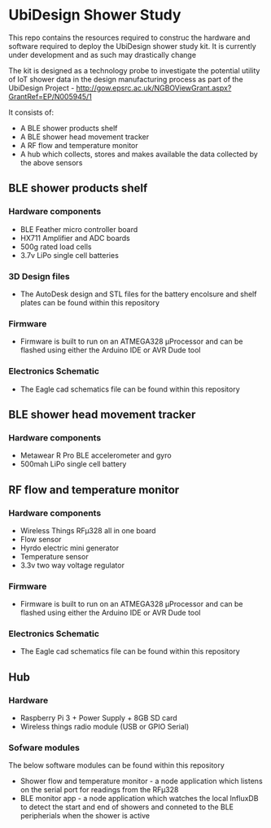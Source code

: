 # UbiDesign Shower Study
This repo contains the resources required to construc the hardware and software required to deploy the UbiDesign shower study kit. It is currently under development and as such may drastically change

The kit is designed as a technology probe to investigate the potential utility of IoT shower data in the design manufacturing process as part of the UbiDesign Project - <http://gow.epsrc.ac.uk/NGBOViewGrant.aspx?GrantRef=EP/N005945/1>

It consists of:
* A BLE shower products shelf
* A BLE shower head movement tracker
* A RF flow and temperature monitor
* A hub which collects, stores and makes available the data collected by the above sensors

## BLE shower products shelf

### Hardware components
* BLE Feather micro controller board
* HX711 Amplifier and ADC boards
* 500g rated load cells
* 3.7v LiPo single cell batteries

### 3D Design files
* The AutoDesk design and STL files for the battery encolsure and shelf plates can be found within this repository

### Firmware
* Firmware is built to run on an ATMEGA328 µProcessor and can be flashed using either the Arduino IDE or AVR Dude tool

### Electronics Schematic
* The Eagle cad schematics file can be found within this repository

## BLE shower head movement tracker

### Hardware components
* Metawear R Pro BLE accelerometer and gyro
* 500mah LiPo single cell battery

## RF flow and temperature monitor

### Hardware components
* Wireless Things RFµ328 all in one board
* Flow sensor
* Hyrdo electric mini generator
* Temperature sensor
* 3.3v two way voltage regulator

### Firmware
* Firmware is built to run on an ATMEGA328 µProcessor and can be flashed using either the Arduino IDE or AVR Dude tool

### Electronics Schematic
* The Eagle cad schematics file can be found within this repository

## Hub

### Hardware
* Raspberry Pi 3 + Power Supply + 8GB SD card
* Wireless things radio module (USB or GPIO Serial)

### Sofware modules
The below software modules can be found within this repository
* Shower flow and temperature monitor - a node application which listens on the serial port for readings from the RFµ328
* BLE monitor app - a node application which watches the local InfluxDB to detect the start and end of showers and conneted to the BLE peripherials when the shower is active









